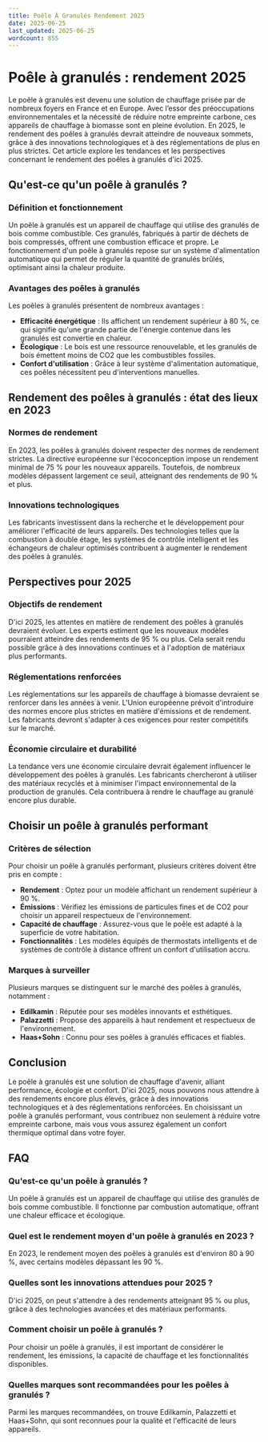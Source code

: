 ```yaml
---
title: Poêle À Granulés Rendement 2025
date: 2025-06-25
last_updated: 2025-06-25
wordcount: 855
---
```


# Poêle à granulés : rendement 2025

Le poêle à granulés est devenu une solution de chauffage prisée par de nombreux foyers en France et en Europe. Avec l’essor des préoccupations environnementales et la nécessité de réduire notre empreinte carbone, ces appareils de chauffage à biomasse sont en pleine évolution. En 2025, le rendement des poêles à granulés devrait atteindre de nouveaux sommets, grâce à des innovations technologiques et à des réglementations de plus en plus strictes. Cet article explore les tendances et les perspectives concernant le rendement des poêles à granulés d'ici 2025.

## Qu'est-ce qu'un poêle à granulés ?

### Définition et fonctionnement

Un poêle à granulés est un appareil de chauffage qui utilise des granulés de bois comme combustible. Ces granulés, fabriqués à partir de déchets de bois compressés, offrent une combustion efficace et propre. Le fonctionnement d'un poêle à granulés repose sur un système d'alimentation automatique qui permet de réguler la quantité de granulés brûlés, optimisant ainsi la chaleur produite.

### Avantages des poêles à granulés

Les poêles à granulés présentent de nombreux avantages :

- **Efficacité énergétique** : Ils affichent un rendement supérieur à 80 %, ce qui signifie qu'une grande partie de l'énergie contenue dans les granulés est convertie en chaleur.
- **Écologique** : Le bois est une ressource renouvelable, et les granulés de bois émettent moins de CO2 que les combustibles fossiles.
- **Confort d'utilisation** : Grâce à leur système d'alimentation automatique, ces poêles nécessitent peu d'interventions manuelles.

## Rendement des poêles à granulés : état des lieux en 2023

### Normes de rendement

En 2023, les poêles à granulés doivent respecter des normes de rendement strictes. La directive européenne sur l'écoconception impose un rendement minimal de 75 % pour les nouveaux appareils. Toutefois, de nombreux modèles dépassent largement ce seuil, atteignant des rendements de 90 % et plus.

### Innovations technologiques

Les fabricants investissent dans la recherche et le développement pour améliorer l'efficacité de leurs appareils. Des technologies telles que la combustion à double étage, les systèmes de contrôle intelligent et les échangeurs de chaleur optimisés contribuent à augmenter le rendement des poêles à granulés.

## Perspectives pour 2025

### Objectifs de rendement

D'ici 2025, les attentes en matière de rendement des poêles à granulés devraient évoluer. Les experts estiment que les nouveaux modèles pourraient atteindre des rendements de 95 % ou plus. Cela serait rendu possible grâce à des innovations continues et à l'adoption de matériaux plus performants.

### Réglementations renforcées

Les réglementations sur les appareils de chauffage à biomasse devraient se renforcer dans les années à venir. L'Union européenne prévoit d'introduire des normes encore plus strictes en matière d'émissions et de rendement. Les fabricants devront s'adapter à ces exigences pour rester compétitifs sur le marché.

### Économie circulaire et durabilité

La tendance vers une économie circulaire devrait également influencer le développement des poêles à granulés. Les fabricants chercheront à utiliser des matériaux recyclés et à minimiser l'impact environnemental de la production de granulés. Cela contribuera à rendre le chauffage au granulé encore plus durable.

## Choisir un poêle à granulés performant

### Critères de sélection

Pour choisir un poêle à granulés performant, plusieurs critères doivent être pris en compte :

- **Rendement** : Optez pour un modèle affichant un rendement supérieur à 90 %.
- **Émissions** : Vérifiez les émissions de particules fines et de CO2 pour choisir un appareil respectueux de l'environnement.
- **Capacité de chauffage** : Assurez-vous que le poêle est adapté à la superficie de votre habitation.
- **Fonctionnalités** : Les modèles équipés de thermostats intelligents et de systèmes de contrôle à distance offrent un confort d'utilisation accru.

### Marques à surveiller

Plusieurs marques se distinguent sur le marché des poêles à granulés, notamment :

- **Edilkamin** : Réputée pour ses modèles innovants et esthétiques.
- **Palazzetti** : Propose des appareils à haut rendement et respectueux de l'environnement.
- **Haas+Sohn** : Connu pour ses poêles à granulés efficaces et fiables.

## Conclusion

Le poêle à granulés est une solution de chauffage d'avenir, alliant performance, écologie et confort. D'ici 2025, nous pouvons nous attendre à des rendements encore plus élevés, grâce à des innovations technologiques et à des réglementations renforcées. En choisissant un poêle à granulés performant, vous contribuez non seulement à réduire votre empreinte carbone, mais vous vous assurez également un confort thermique optimal dans votre foyer.

## FAQ

### Qu'est-ce qu'un poêle à granulés ?

Un poêle à granulés est un appareil de chauffage qui utilise des granulés de bois comme combustible. Il fonctionne par combustion automatique, offrant une chaleur efficace et écologique.

### Quel est le rendement moyen d'un poêle à granulés en 2023 ?

En 2023, le rendement moyen des poêles à granulés est d'environ 80 à 90 %, avec certains modèles dépassant les 90 %.

### Quelles sont les innovations attendues pour 2025 ?

D'ici 2025, on peut s'attendre à des rendements atteignant 95 % ou plus, grâce à des technologies avancées et des matériaux performants.

### Comment choisir un poêle à granulés ?

Pour choisir un poêle à granulés, il est important de considérer le rendement, les émissions, la capacité de chauffage et les fonctionnalités disponibles.

### Quelles marques sont recommandées pour les poêles à granulés ?

Parmi les marques recommandées, on trouve Edilkamin, Palazzetti et Haas+Sohn, qui sont reconnues pour la qualité et l'efficacité de leurs appareils.